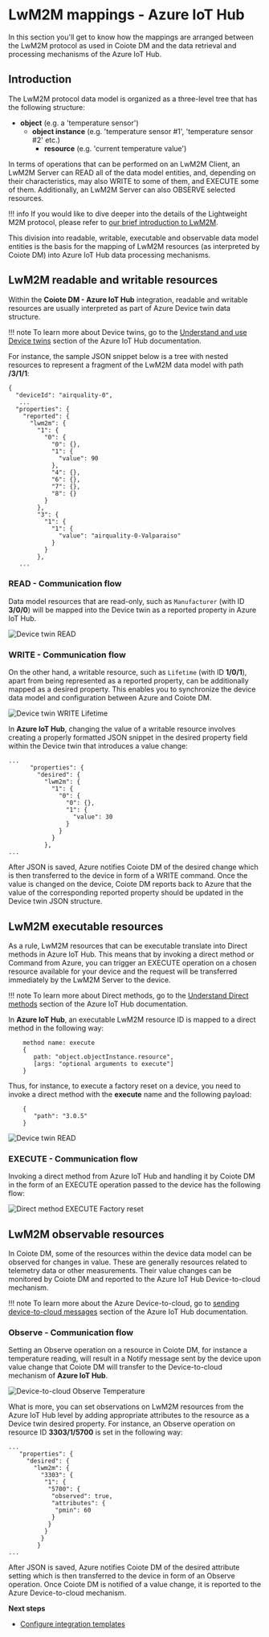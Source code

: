 # LwM2M mappings - Azure IoT Hub

In this section you'll get to know how the mappings are arranged between the LwM2M protocol as used in Coiote DM and the data retrieval and processing mechanisms of the Azure IoT Hub.

## Introduction

The LwM2M protocol data model is organized as a three-level tree that has the following structure:

 - **object** (e.g. a 'temperature sensor')
    - **object instance** (e.g. 'temperature sensor #1', 'temperature sensor #2' etc.)
        - **resource** (e.g. 'current temperature value')

In terms of operations that can be performed on an LwM2M Client, an LwM2M Server can READ all of the data model entities, and, depending on their characteristics, may also WRITE to some of them, and EXECUTE some of them. Additionally, an LwM2M Server can also OBSERVE selected resources.

!!! info
    If you would like to dive deeper into the details of the Lightweight M2M protocol, please refer to [our brief introduction to LwM2M](https://avsystem.github.io/Anjay-doc/LwM2M.html).

This division into readable, writable, executable and observable data model entities is the basis for the mapping of LwM2M resources (as interpreted by Coiote DM) into Azure IoT Hub data processing mechanisms.

## LwM2M readable and writable resources

Within the **Coiote DM - Azure IoT Hub** integration, readable and writable resources are usually interpreted as part of Azure Device twin data structure.

!!! note
    To learn more about Device twins, go to the [Understand and use Device twins](https://docs.microsoft.com/en-us/azure/iot-hub/iot-hub-devguide-device-twins) section of the Azure IoT Hub documentation.

For instance, the sample JSON snippet below is a tree with nested resources to represent a fragment of the LwM2M data model with path **/3/1/1**:

```
{
  "deviceId": "airquality-0",
   ...
  "properties": {
    "reported": {
      "lwm2m": {
        "1": {
          "0": {
            "0": {},
            "1": {
              "value": 90
            },
            "4": {},
            "6": {},
            "7": {},
            "8": {}
          }
        },
        "3": {
          "1": {
            "1": {
              "value": "airquality-0-Valparaiso"
            }
          }
        },
   ...
```

### READ - Communication flow

Data model resources that are read-only, such as `Manufacturer` (with ID **3/0/0**) will be mapped into the Device twin as a reported property in Azure IoT Hub.

![Device twin READ](images/Device_twin_read.png "READ Manufacturer")

### WRITE - Communication flow

On the other hand, a writable resource, such as `Lifetime` (with ID **1/0/1**), apart from being represented as a reported property, can be additionally mapped as a desired property. This enables you to synchronize the device data model and configuration between Azure and Coiote DM.

![Device twin WRITE Lifetime](images/Device_twin_write.png "WRITE Lifetime")

In **Azure IoT Hub**, changing the value of a writable resource involves creating a properly formatted JSON snippet in the desired property field within the Device twin that introduces a value change:
```
...
      "properties": {
        "desired": {
          "lwm2m": {
            "1": {
              "0": {
                "0": {},
                "1": {
                  "value": 30
                }
              }
            }
          },
...
```
After JSON is saved, Azure notifies Coiote DM of the desired change which is then transferred to the device in form of a WRITE command. Once the value is changed on the device, Coiote DM reports back to Azure that the value of the corresponding reported property should be updated in the Device twin JSON structure.

## LwM2M executable resources

As a rule, LwM2M resources that can be executable translate into Direct methods in Azure IoT Hub. This means that by invoking a direct method or Command from Azure, you can trigger an EXECUTE operation on a chosen resource available for your device and the request will be transferred immediately by the LwM2M Server to the device.

!!! note
    To learn more about Direct methods, go to the [Understand Direct methods](https://docs.microsoft.com/en-us/azure/iot-hub/iot-hub-devguide-direct-methods) section of the Azure IoT Hub documentation.


In **Azure IoT Hub**, an executable LwM2M resource ID is mapped to a direct method in the following way:

```
    method name: execute
    {
       path: "object.objectInstance.resource",
       [args: "optional arguments to execute"]
    }
```

Thus, for instance, to execute a factory reset on a device, you need to invoke a direct method with the **execute** name and the following payload:

```
    {
       "path": "3.0.5"
    }
```

![Device twin READ](images/commands.png "Commands tab")

### EXECUTE - Communication flow

Invoking a direct method from Azure IoT Hub and handling it by Coiote DM in the form of an EXECUTE operation passed to the device has the following flow:

![Direct method EXECUTE Factory reset](images/Direct_Method_execute.png "EXECUTE Factory reset")

## LwM2M observable resources

In Coiote DM, some of the resources within the device data model can be observed for changes in value. These are generally resources related to telemetry data or other measurements. Their value changes can be monitored by Coiote DM and reported to the Azure IoT Hub Device-to-cloud mechanism.

!!! note
    To learn more about the Azure Device-to-cloud, go to [sending device-to-cloud messages](https://docs.microsoft.com/en-us/azure/iot-hub/iot-hub-devguide-messages-d2c) section of the Azure IoT Hub documentation.

### Observe - Communication flow

Setting an Observe operation on a resource in Coiote DM, for instance a temperature reading, will result in a Notify message sent by the device upon value change that Coiote DM will transfer to the Device-to-cloud mechanism of **Azure IoT Hub**.

![Device-to-cloud Observe Temperature](images/Device-to-cloud_observe.png "Observe Temperature")

What is more, you can set observations on LwM2M resources from the Azure IoT Hub level by adding appropriate attributes to the resource as a Device twin desired property. For instance, an Observe operation on resource ID **3303/1/5700** is set in the following way:

```
...
   "properties": {
     "desired": {
       "lwm2m": {
         "3303": {
          "1": {
           "5700": {
            "observed": true,
            "attributes": {
             "pmin": 60
            }
           }
          }
         }
        }
...
```

After JSON is saved, Azure notifies Coiote DM of the desired attribute setting which is then transferred to the device in form of an Observe operation. Once Coiote DM is notified of a value change, it is reported to the Azure Device-to-cloud mechanism.


**Next steps**

* [Configure integration templates](https://iotdevzone.avsystem.com/docs/Cloud_integrations/Azure_IoT/Configure_integration_templates/Azure_integration_templates/)
